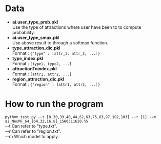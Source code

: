 # Data
- **ai.user_type_prob.pkl** \
Use the type of attractions where user have been to to compute probability.
- **ai.user_type_smax.pkl** \
Use above result to through a softmax function.
- **type_attraction_dic.pkl** \
Format : `{"type" : [attr_1, attr_2, ...]}`
- **type_index.pkl** \
Format : `[type1, type2, ...]`
- **attractionToindex.pkl** \
Format : `[attr1, attr2, ...]`
- **region_attraction_dic.pkl** \
Format : `{"region" : [attr1, attr2, ...]}`

# How to run the program
`python test.py --t [8,30,39,40,44,62,63,75,83,97,102,103] --r [1] --m ai_NeuMF_64_[64,32,16,8]_1560311620.h5` \
--t Can refer to "type.txt". \
--r Can refer to "region.txt". \
--m Which model to apply.
